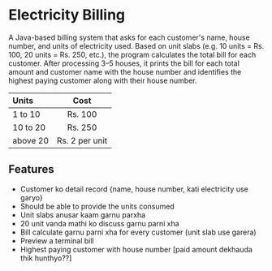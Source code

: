 # Electricity Billing

A Java-based billing system that asks for each customer's name, house number, and units of electricity used. 
Based on  unit slabs (e.g. 10 units = Rs. 100, 20 units = Rs. 250, etc.), the program calculates the total bill for each customer. After processing 3–5 houses, it prints the bill for each total amount and customer name with the house number and identifies the highest paying customer along with their house number.

| Units    |      Cost      |
|:---------|:--------------:|
| 1 to 10  |    Rs. 100     |
| 10 to 20 |    Rs. 250     |
| above 20 | Rs. 2 per unit |


## Features
- Customer ko detail record {name, house number, kati electricity use garyo}
- Should be able to provide the units consumed
- Unit slabs anusar kaam garnu parxha
- 20 unit vanda mathi ko discuss garnu parni xha
- Bill calculate garnu parni xha for every customer  (unit slab use garera)
- Preview a terminal bill
- Highest paying customer with house number [paid amount dekhauda thik hunthyo??]
